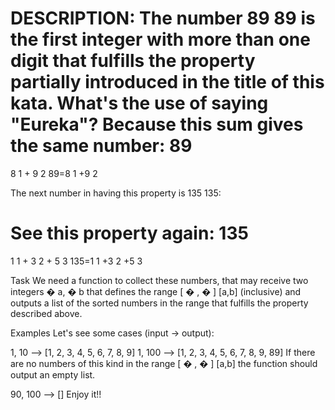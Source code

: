 DESCRIPTION:
The number 
89
89 is the first integer with more than one digit that fulfills the property partially introduced in the title of this kata. What's the use of saying "Eureka"? Because this sum gives the same number: 
89
=
8
1
+
9
2
89=8 
1
 +9 
2
 

The next number in having this property is 
135
135:

See this property again: 
135
=
1
1
+
3
2
+
5
3
135=1 
1
 +3 
2
 +5 
3
 

Task
We need a function to collect these numbers, that may receive two integers 
�
a, 
�
b that defines the range 
[
�
,
�
]
[a,b] (inclusive) and outputs a list of the sorted numbers in the range that fulfills the property described above.

Examples
Let's see some cases (input -> output):

1, 10  --> [1, 2, 3, 4, 5, 6, 7, 8, 9]
1, 100 --> [1, 2, 3, 4, 5, 6, 7, 8, 9, 89]
If there are no numbers of this kind in the range 
[
�
,
�
]
[a,b] the function should output an empty list.

90, 100 --> []
Enjoy it!!
